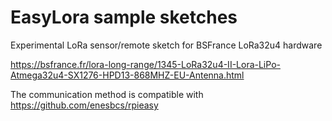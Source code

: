 # EasyLora sample sketches
Experimental LoRa sensor/remote sketch for BSFrance LoRa32u4 hardware

https://bsfrance.fr/lora-long-range/1345-LoRa32u4-II-Lora-LiPo-Atmega32u4-SX1276-HPD13-868MHZ-EU-Antenna.html

The communication method is compatible with https://github.com/enesbcs/rpieasy
